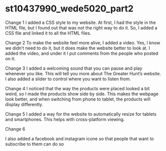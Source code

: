 # st10437990_wede5020_part2

Change 1
I added a CSS style to my website. At first, I had the style in the HTML file, but I found out that was not the right way to do it. So, I added a CSS file and linked it to all the HTML files.

Change 2
To make the website feel more alive, I added a video. Yes, I know we didn’t need to do it, but it does make the website better to look at. I added the video, and under it I put comments from the people who posted on it.

Change 3
I added a welcoming sound that you can pause and play whenever you like. This will tell you more about The Greater Hunt’s website. I also added a slider to control where you want to listen from.

Change 4
I noticed that the way the products were placed looked a bit weird, so I made the products show side by side. This makes the webpage look better, and when switching from phone to tablet, the products will display differently.

Change 5
I added a way for the website to automatically resize for tablets and smartphones. This helps with cross-platform viewing.

Change 6

I also added a facebook and instagram icone so that people that want to subscribe to them can do so 
